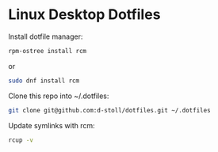 # Linux Desktop Dotfiles

Install dotfile manager:

```zsh
rpm-ostree install rcm
```

or

```zsh
sudo dnf install rcm
```

Clone this repo into  ~/.dotfiles:

```zsh
git clone git@github.com:d-stoll/dotfiles.git ~/.dotfiles 
```

Update symlinks with rcm:

```zsh
rcup -v
```

